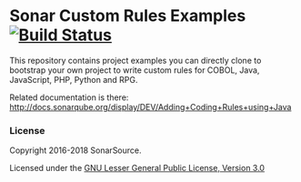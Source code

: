 Sonar Custom Rules Examples [![Build Status](https://travis-ci.org/SonarSource/sonar-custom-rules-examples.svg?branch=master)](https://travis-ci.org/SonarSource/sonar-custom-rules-examples)
==========

This repository contains project examples you can directly clone to bootstrap your own project to write custom rules for COBOL, Java, JavaScript, PHP, Python and RPG.

Related documentation is there: http://docs.sonarqube.org/display/DEV/Adding+Coding+Rules+using+Java

### License

Copyright 2016-2018 SonarSource.

Licensed under the [GNU Lesser General Public License, Version 3.0](http://www.gnu.org/licenses/lgpl.txt)
